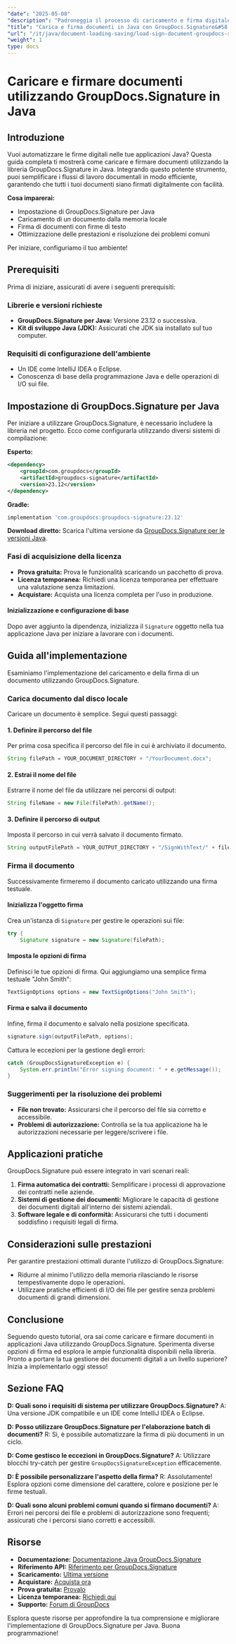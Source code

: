 ```yaml
---
"date": "2025-05-08"
"description": "Padroneggia il processo di caricamento e firma digitale dei documenti utilizzando GroupDocs.Signature per Java. Semplifica i flussi di lavoro dei tuoi documenti con questo tutorial dettagliato."
"title": "Carica e firma documenti in Java con GroupDocs.Signature&#58; una guida completa"
"url": "/it/java/document-loading-saving/load-sign-document-groupdocs-signature-java/"
"weight": 1
type: docs
---
```

# Caricare e firmare documenti utilizzando GroupDocs.Signature in Java

## Introduzione

Vuoi automatizzare le firme digitali nelle tue applicazioni Java? Questa guida completa ti mostrerà come caricare e firmare documenti utilizzando la libreria GroupDocs.Signature in Java. Integrando questo potente strumento, puoi semplificare i flussi di lavoro documentali in modo efficiente, garantendo che tutti i tuoi documenti siano firmati digitalmente con facilità.

**Cosa imparerai:**
- Impostazione di GroupDocs.Signature per Java
- Caricamento di un documento dalla memoria locale
- Firma di documenti con firme di testo
- Ottimizzazione delle prestazioni e risoluzione dei problemi comuni

Per iniziare, configuriamo il tuo ambiente!

## Prerequisiti
Prima di iniziare, assicurati di avere i seguenti prerequisiti:

### Librerie e versioni richieste
- **GroupDocs.Signature per Java:** Versione 23.12 o successiva.
- **Kit di sviluppo Java (JDK):** Assicurati che JDK sia installato sul tuo computer.

### Requisiti di configurazione dell'ambiente
- Un IDE come IntelliJ IDEA o Eclipse.
- Conoscenza di base della programmazione Java e delle operazioni di I/O sui file.

## Impostazione di GroupDocs.Signature per Java
Per iniziare a utilizzare GroupDocs.Signature, è necessario includere la libreria nel progetto. Ecco come configurarla utilizzando diversi sistemi di compilazione:

**Esperto:**
```xml
<dependency>
    <groupId>com.groupdocs</groupId>
    <artifactId>groupdocs-signature</artifactId>
    <version>23.12</version>
</dependency>
```

**Gradle:**
```gradle
implementation 'com.groupdocs:groupdocs-signature:23.12'
```

**Download diretto:**
Scarica l'ultima versione da [GroupDocs.Signature per le versioni Java](https://releases.groupdocs.com/signature/java/).

### Fasi di acquisizione della licenza
- **Prova gratuita:** Prova le funzionalità scaricando un pacchetto di prova.
- **Licenza temporanea:** Richiedi una licenza temporanea per effettuare una valutazione senza limitazioni.
- **Acquistare:** Acquista una licenza completa per l'uso in produzione.

#### Inizializzazione e configurazione di base
Dopo aver aggiunto la dipendenza, inizializza il `Signature` oggetto nella tua applicazione Java per iniziare a lavorare con i documenti.

## Guida all'implementazione
Esaminiamo l'implementazione del caricamento e della firma di un documento utilizzando GroupDocs.Signature.

### Carica documento dal disco locale
Caricare un documento è semplice. Segui questi passaggi:

#### 1. Definire il percorso del file
Per prima cosa specifica il percorso del file in cui è archiviato il documento.
```java
String filePath = YOUR_DOCUMENT_DIRECTORY + "/YourDocument.docx";
```

#### 2. Estrai il nome del file
Estrarre il nome del file da utilizzare nei percorsi di output:
```java
String fileName = new File(filePath).getName();
```

#### 3. Definire il percorso di output
Imposta il percorso in cui verrà salvato il documento firmato.
```java
String outputFilePath = YOUR_OUTPUT_DIRECTORY + "/SignWithText/" + fileName;
```

### Firma il documento
Successivamente firmeremo il documento caricato utilizzando una firma testuale.

#### Inizializza l'oggetto firma
Crea un'istanza di `Signature` per gestire le operazioni sui file:
```java
try {
    Signature signature = new Signature(filePath);
```

#### Imposta le opzioni di firma
Definisci le tue opzioni di firma. Qui aggiungiamo una semplice firma testuale "John Smith":
```java
TextSignOptions options = new TextSignOptions("John Smith");
```

#### Firma e salva il documento
Infine, firma il documento e salvalo nella posizione specificata.
```java
signature.sign(outputFilePath, options);
```
Cattura le eccezioni per la gestione degli errori:
```java
catch (GroupDocsSignatureException e) {
    System.err.println("Error signing document: " + e.getMessage());
}
```

### Suggerimenti per la risoluzione dei problemi
- **File non trovato:** Assicurarsi che il percorso del file sia corretto e accessibile.
- **Problemi di autorizzazione:** Controlla se la tua applicazione ha le autorizzazioni necessarie per leggere/scrivere i file.

## Applicazioni pratiche
GroupDocs.Signature può essere integrato in vari scenari reali:
1. **Firma automatica dei contratti:** Semplificare i processi di approvazione dei contratti nelle aziende.
2. **Sistemi di gestione dei documenti:** Migliorare le capacità di gestione dei documenti digitali all'interno dei sistemi aziendali.
3. **Software legale e di conformità:** Assicurarsi che tutti i documenti soddisfino i requisiti legali di firma.

## Considerazioni sulle prestazioni
Per garantire prestazioni ottimali durante l'utilizzo di GroupDocs.Signature:
- Ridurre al minimo l'utilizzo della memoria rilasciando le risorse tempestivamente dopo le operazioni.
- Utilizzare pratiche efficienti di I/O dei file per gestire senza problemi documenti di grandi dimensioni.

## Conclusione
Seguendo questo tutorial, ora sai come caricare e firmare documenti in applicazioni Java utilizzando GroupDocs.Signature. Sperimenta diverse opzioni di firma ed esplora le ampie funzionalità disponibili nella libreria. Pronto a portare la tua gestione dei documenti digitali a un livello superiore? Inizia a implementarlo oggi stesso!

## Sezione FAQ
**D: Quali sono i requisiti di sistema per utilizzare GroupDocs.Signature?**
A: Una versione JDK compatibile e un IDE come IntelliJ IDEA o Eclipse.

**D: Posso utilizzare GroupDocs.Signature per l'elaborazione batch di documenti?**
R: Sì, è possibile automatizzare la firma di più documenti in un ciclo.

**D: Come gestisco le eccezioni in GroupDocs.Signature?**
A: Utilizzare blocchi try-catch per gestire `GroupDocsSignatureException` efficacemente.

**D: È possibile personalizzare l'aspetto della firma?**
R: Assolutamente! Esplora opzioni come dimensione del carattere, colore e posizione per le firme testuali.

**D: Quali sono alcuni problemi comuni quando si firmano documenti?**
A: Errori nei percorsi dei file e problemi di autorizzazione sono frequenti; assicurati che i percorsi siano corretti e accessibili.

## Risorse
- **Documentazione:** [Documentazione Java GroupDocs.Signature](https://docs.groupdocs.com/signature/java/)
- **Riferimento API:** [Riferimento per GroupDocs.Signature](https://reference.groupdocs.com/signature/java/)
- **Scaricamento:** [Ultima versione](https://releases.groupdocs.com/signature/java/)
- **Acquistare:** [Acquista ora](https://purchase.groupdocs.com/buy)
- **Prova gratuita:** [Provalo](https://releases.groupdocs.com/signature/java/)
- **Licenza temporanea:** [Richiedi qui](https://purchase.groupdocs.com/temporary-license/)
- **Supporto:** [Forum di GroupDocs](https://forum.groupdocs.com/c/signature/)

Esplora queste risorse per approfondire la tua comprensione e migliorare l'implementazione di GroupDocs.Signature per Java. Buona programmazione!